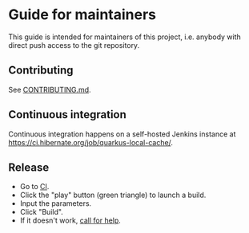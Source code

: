 Guide for maintainers
====

This guide is intended for maintainers of this project,
i.e. anybody with direct push access to the git repository.

## Contributing

See [CONTRIBUTING.md](CONTRIBUTING.md).

## Continuous integration

Continuous integration happens on a self-hosted Jenkins instance at https://ci.hibernate.org/job/quarkus-local-cache/.

## Release

* Go to [CI](https://ci.hibernate.org/job/quarkus-local-cache/).
* Click the "play" button (green triangle) to launch a build.
* Input the parameters.
* Click "Build".
* If it doesn't work, [call for help](https://hibernate.org/community/#contribute).
